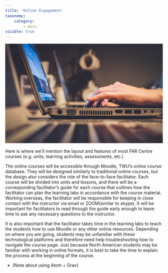 ```yaml
---
title: 'Online Engagement'
taxonomy:
    category:
        - docs
visible: true
---
```


![](image-6.jpeg)

Here is where we'll mention the layout and features of most FAR Centre courses (e.g. units, learning activities, assessments, etc.)

The online courses will be accessible through Moodle, TWU’s online course database. They will be designed similarly to traditional online courses, but the design also considers the role of the face-to-face facilitator. Each course will be divided into units and lessons, and there will be a corresponding facilitator’s guide for each course that outlines how the facilitator can plan the learning labs in accordance with the course material. Working overseas, the facilitator will be responsible for keeping in close contact with the instructor via email or ZOOM(similar to skype). It will be important for facilitators to read through the guide early enough to leave time to ask any necessary questions to the instructor.

It is also important that the facilitator takes time in the learning labs to teach the students how to use Moodle or any other online resources. Depending on where you are going, students may be unfamiliar with these technological platforms and therefore need help troubleshooting how to navigate the course page. Just because North American students may be familiar with working in online formats, it is best to take the time to explain the process at the beginning of the course.

* (Note about using Atom + Grav)
